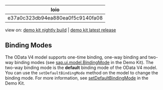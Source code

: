 <!-- loioe37a0c323db94ea880ea0f5c9140fa08 -->

| loio |
| -----|
| e37a0c323db94ea880ea0f5c9140fa08 |

<div id="loio">

view on: [demo kit nightly build](https://openui5nightly.hana.ondemand.com/#/topic/e37a0c323db94ea880ea0f5c9140fa08) | [demo kit latest release](https://openui5.hana.ondemand.com/#/topic/e37a0c323db94ea880ea0f5c9140fa08)</div>

## Binding Modes

The OData V4 model supports one-time binding, one-way binding and two-way binding modes \(see [sap.ui.model.BindingMode](https://openui5.hana.ondemand.com/#/api/sap.ui.model.BindingMode) in the Demo Kit\). The two-way binding mode is the **default** binding mode of the OData V4 model. You can use the `setDefaultBindingMode` method on the model to change the binding mode. For more information, see [setDefaultBindingMode](https://openui5.hana.ondemand.com/#/api/sap.ui.model.Model/methods/setDefaultBindingMode) in the Demo Kit.

